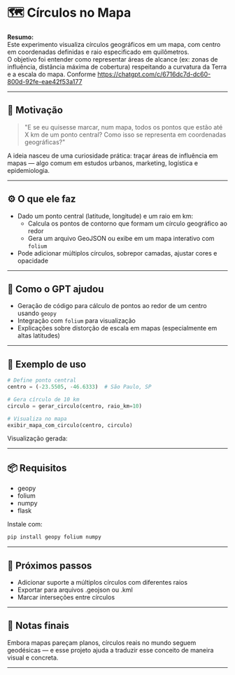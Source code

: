 # 🗺️ Círculos no Mapa

**Resumo:**  
Este experimento visualiza círculos geográficos em um mapa, com centro em coordenadas definidas e raio especificado em quilômetros.  
O objetivo foi entender como representar áreas de alcance (ex: zonas de influência, distância máxima de cobertura) respeitando a curvatura da Terra e a escala do mapa.
Conforme https://chatgpt.com/c/6716dc7d-dc60-800d-92fe-eae42f53a177

---

## 🧠 Motivação

> "E se eu quisesse marcar, num mapa, todos os pontos que estão até X km de um ponto central? Como isso se representa em coordenadas geográficas?"

A ideia nasceu de uma curiosidade prática: traçar áreas de influência em mapas — algo comum em estudos urbanos, marketing, logística e epidemiologia.

---

## ⚙️ O que ele faz

- Dado um ponto central (latitude, longitude) e um raio em km:
  - Calcula os pontos de contorno que formam um círculo geográfico ao redor
  - Gera um arquivo GeoJSON ou exibe em um mapa interativo com `folium`
- Pode adicionar múltiplos círculos, sobrepor camadas, ajustar cores e opacidade

---

## 🤖 Como o GPT ajudou

- Geração de código para cálculo de pontos ao redor de um centro usando `geopy`
- Integração com `folium` para visualização
- Explicações sobre distorção de escala em mapas (especialmente em altas latitudes)

---

## 🧪 Exemplo de uso

```python
# Define ponto central
centro = (-23.5505, -46.6333)  # São Paulo, SP

# Gera círculo de 10 km
circulo = gerar_circulo(centro, raio_km=10)

# Visualiza no mapa
exibir_mapa_com_circulo(centro, circulo)
```

Visualização gerada:

---

## 📦 Requisitos

- geopy
- folium
- numpy
- flask

Instale com:

```bash
pip install geopy folium numpy
```

---

## 🧭 Próximos passos

- Adicionar suporte a múltiplos círculos com diferentes raios
- Exportar para arquivos .geojson ou .kml
- Marcar interseções entre círculos

---

## 📝 Notas finais

Embora mapas pareçam planos, círculos reais no mundo seguem geodésicas — e esse projeto ajuda a traduzir esse conceito de maneira visual e concreta.

---
